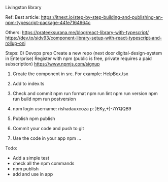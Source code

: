 Livingston library

Ref:
Best article:
https://itnext.io/step-by-step-building-and-publishing-an-npm-typescript-package-44fe7164964c

Others:
https://prateeksurana.me/blog/react-library-with-typescript/
https://dev.to/sidv93/component-library-setup-with-react-typescript-and-rollup-onj


Steps:
0) Devops prep
Create a new repo (next door digital-design-system in Enterprise)
Register with npm (public is free, private requires a paid subscription) https://www.npmjs.com/signup

1) Create the component in src. For example: HelpBox.tsx

2) Add to index.ts

3) Check and commit
npm run format
npm run lint
npm run version
npm run build
npm run postversion

4) npm login
username: rishadauxcoza
p: )EKy,+)-7iYQQB9

4) Publish
npm publish

5) Commit your code and push to git

6) Use the code in your app
npm ...


Todo:
- Add a simple test
- check all the npm commands
- npm publish
- add and use in app